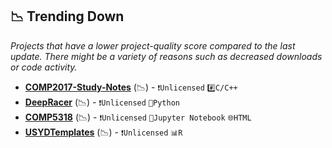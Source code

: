 ## 📉 Trending Down

_Projects that have a lower project-quality score compared to the last update. There might be a variety of reasons such as decreased downloads or code activity._

- <b><a href="https://github.com/Phoebezuo/COMP2017-Study-Notes">COMP2017-Study-Notes</a></b> (📉) -  <code>❗Unlicensed</code> <code>#️⃣C/C++</code>
- <b><a href="https://github.com/MatthewSuntup/DeepRacer">DeepRacer</a></b> (📉) -  <code>❗Unlicensed</code> <code>🐍Python</code>
- <b><a href="https://github.com/co234/COMP5318">COMP5318</a></b> (📉) -  <code>❗Unlicensed</code> <code>📔Jupyter Notebook</code> <code>🌐HTML</code>
- <b><a href="https://github.com/emitanaka/USYDTemplates">USYDTemplates</a></b> (📉) -  <code>❗Unlicensed</code> <code>📊R</code>

